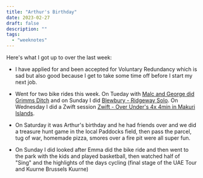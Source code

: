 ```yaml
---
title: "Arthur's Birthday"
date: 2023-02-27
draft: false
description: ""
tags:
  - "weeknotes"
---
```


Here's what I got up to over the last week:

- I have applied for and been accepted for Voluntary Redundancy which is sad but also good because I get to take some time off before I start my next job.

- Went for two bike rides this week. On Tueday with [Malc and George did Grimms Ditch](https://www.strava.com/activities/8600873820) and on Sunday I did [Blewbury - Ridgeway Solo](https://www.strava.com/activities/8625751505). On Wednesday I did a Zwift session [Zwift - Over Under's 4x 4min in Makuri Islands](https://www.strava.com/activities/8604277178).

- On Saturday it was Arthur's birthday and he had friends over and we did a treasure hunt game in the local Paddocks field, then pass the parcel, tug of war, homemade pizza, smores over a fire pit were all super fun.

- On Sunday I did looked after Emma did the bike ride and then went to the park with the kids and played basketball, then watched half of "Sing" and the highlights of the days cycling (final stage of the UAE Tour and Kuurne Brussels Kuurne)
